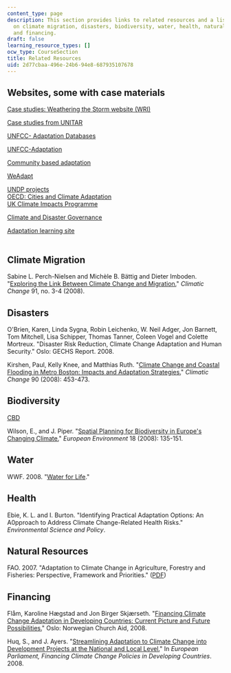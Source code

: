 ```yaml
---
content_type: page
description: This section provides links to related resources and a list of books
  on climate migration, disasters, biodiversity, water, health, natural resources,
  and financing.
draft: false
learning_resource_types: []
ocw_type: CourseSection
title: Related Resources
uid: 2d77cbaa-496e-24b6-94e8-687935107678
---
```

## Websites, some with case materials

[Case studies: Weathering the Storm website (WRI)](http://www.wri.org/publication/weathering-storm)

[Case studies from UNITAR](http://www.unitar.org/event/climate-change-diplomacy-negotiating-effectively-under-unfccc-1)

[UNFCC- Adaptation Databases](http://unfccc.int/adaptation/knowledge_resources/databases/items/6996.php)

[UNFCC-Adaptation](http://unfccc.int/adaptation/items/4159.php)

[Community based adaptation](http://www.iied.org/community-based-adaptation-cba-conference-archive)

[WeAdapt](https://www.weadapt.org/)

[UNDP projects](http://open.undp.org/#2016)   
[OECD: Cities and Climate Adaptation](http://www.oecd.org/env/cc/cities)   
[UK Climate Impacts Programme](http://www.ukcip.org.uk/)

[Climate and Disaster Governance](https://www.ids.ac.uk/projects/climate-and-disaster-governance/)

[Adaptation learning site](http://www.adaptationlearning.net/)   
 

## Climate Migration

Sabine L. Perch-Nielsen and Michèle B. Bättig and Dieter Imboden. "[Exploring the Link Between Climate Change and Migration.](https://link.springer.com/article/10.1007/s10584-008-9416-y)" *Climatic Change* 91, no. 3-4 (2008).

## Disasters

O'Brien, Karen, Linda Sygna, Robin Leichenko, W. Neil Adger, Jon Barnett, Tom Mitchell, Lisa Schipper, Thomas Tanner, Coleen Vogel and Colette Mortreux. "Disaster Risk Reduction, Climate Change Adaptation and Human Security." Oslo: GECHS Report. 2008.

Kirshen, Paul, Kelly Knee, and Matthias Ruth. "[Climate Change and Coastal Flooding in Metro Boston: Impacts and Adaptation Strategies.](https://www.cityofboston.gov/Images_Documents/Coastal%20Flooding%20Metro%20Boston_tcm3-31975.pdf)" *Climatic Change* 90 (2008): 453-473.

## Biodiversity

[CBD](https://www.biologicaldiversity.org/)

Wilson, E., and J. Piper. "[Spatial Planning for Biodiversity in Europe's Changing Climate.](http://onlinelibrary.wiley.com/doi/10.1002/eet.476/abstract)" *European Environment* 18 (2008): 135-151.

## Water

WWF. 2008. "[Water for Life](http://www.worldwildlife.org/climate/ar2008-waterforlife.html)."

## Health

Ebie, K. L. and I. Burton. "Identifying Practical Adaptation Options: An A0pproach to Address Climate Change-Related Health Risks." *Environmental Science and Policy*.

## Natural Resources

FAO. 2007. "Adaptation to Climate Change in Agriculture, Forestry and Fisheries: Perspective, Framework and Priorities." ([PDF](ftp://ftp.fao.org/docrep/fao/009/j9271e/j9271e.pdf))

## Financing

Flåm, Karoline Hægstad and Jon Birger Skjærseth. "[Financing Climate Change Adaptation in Developing Countries: Current Picture and Future Possibilities.](http://eldis.org/go/home&id=40781&type=Document#.UtO1QrQcVGM)" Oslo: Norwegian Church Aid, 2008.

Huq, S., and J. Ayers. "[Streamlining Adaptation to Climate Change into Development Projects at the National and Local Level.](http://pubs.iied.org/X00006.html)" In *European Parliament, Financing Climate Change Policies in Developing Countries*. 2008.